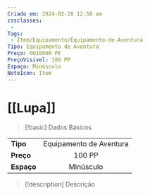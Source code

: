 ```yaml
---
Criado em: 2024-02-28 12:58 am
cssclasses:
 - 
Tags:
 - Item/Equipamento/Equipamento-de-Aventura
Tipo: Equipamento de Aventura
Preço: 0010000 PE
PreçoVisivel: 100 PP
Espaço: Minúsculo
NoteIcon: Item
---
```

# [[Lupa]]

> [!basic] Dados Básicos
> 
|            |     |
| ---------- |:---:|
| **Tipo**   |  Equipamento de Aventura   |
| **Preço**  |  100 PP   |
| **Espaço** |  Minúsculo   |
>
 
> [!description] Descrição
> 
>
